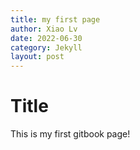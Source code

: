 ```yaml
---
title: my first page
author: Xiao Lv
date: 2022-06-30
category: Jekyll
layout: post
---
```

# Title
This is my first gitbook page!